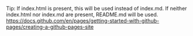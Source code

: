 Tip: If index.html is present, this will be used instead of index.md. If neither index.html nor index.md are present, README.md will be used.
https://docs.github.com/en/pages/getting-started-with-github-pages/creating-a-github-pages-site